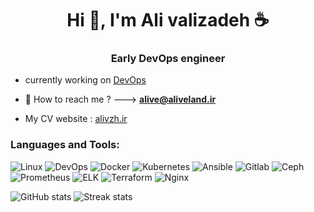 <h1 align="center">Hi 👋, I'm Ali valizadeh ☕</h1>
<h3 align="center">Early DevOps engineer</h3>

- currently working on [DevOps](https://github.com/alivegamer0099/DevOps)

- 💬 How to reach me ? ---> **alive@aliveland.ir**
- My CV website : <a href="">alivzh.ir</a>
<h3 align="left">Languages and Tools:</h3>
<p><img src="https://img.shields.io/badge/linux-%23D42029?style=for-the-badge&amp;logo=linux&amp;logoColor=white" alt="Linux"> <img src="https://img.shields.io/badge/devops-0A66C2?style=for-the-badge&amp;logo=devops&amp;logoColor=white" alt="DevOps">  <img src="https://img.shields.io/badge/docker-%230db7ed.svg?style=for-the-badge&amp;logo=docker&amp;logoColor=white" alt="Docker">  <img src="https://img.shields.io/badge/kubernetes-%23326ce5.svg?style=for-the-badge&amp;logo=kubernetes&amp;logoColor=white" alt="Kubernetes">  <img src="https://img.shields.io/badge/ansible-%231A1918.svg?style=for-the-badge&amp;logo=ansible&amp;logoColor=white" alt="Ansible">  <img src="https://img.shields.io/badge/Gitlab-%235835CC.svg?style=for-the-badge&amp;logo=gitlab&amp;logoColor=white" alt="Gitlab"> <img src="https://img.shields.io/badge/Ceph-%23D42029?style=for-the-badge&amp;logo=Ceph&amp;logoColor=white" alt="Ceph"> <img src="https://img.shields.io/badge/Prometheus-%23D42029?style=for-the-badge&amp;logo=Prometheus&amp;logoColor=white" alt="Prometheus"> <img src="https://img.shields.io/badge/elk-%23009639.svg?style=for-the-badge&amp;logo=elk&amp;logoColor=white" alt="ELK">  <img src="https://img.shields.io/badge/terraform-%235835CC.svg?style=for-the-badge&amp;logo=terraform&amp;logoColor=white" alt="Terraform">  <img src="https://img.shields.io/badge/nginx-%23009639.svg?style=for-the-badge&amp;logo=nginx&amp;logoColor=white" alt="Nginx"></p>

<p><img src="https://github-readme-stats-git-masterrstaa-rickstaa.vercel.app/api?username=alivegamer0099&amp;theme=cobalt2&amp;show_icons=true&amp;card_width=495px" alt="GitHub stats">
<img src="https://github-readme-streak-stats.herokuapp.com/?user=alivegamer0099&amp;show_icons=true&amp;theme=tokyonight" alt="Streak stats">  </p>

